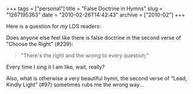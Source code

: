 +++
tags = ["personal"]
title = "False Doctrine in Hymns"
slug = "1267195363"
date = "2010-02-26T14:42:43"
archive = ["2010-02"]
+++

Here is a question for my LDS readers:

Does anyone else feel like there is false doctrine in the second verse of
"Choose the Right" (#239):

> "There's the right and the wrong to every question;"

Every time I sing it I am like, wait, really?

Also, what is otherwise a very beautiful hymn, the second verse of "Lead,
Kindly Light" (#97) sometimes rubs me the wrong way...
